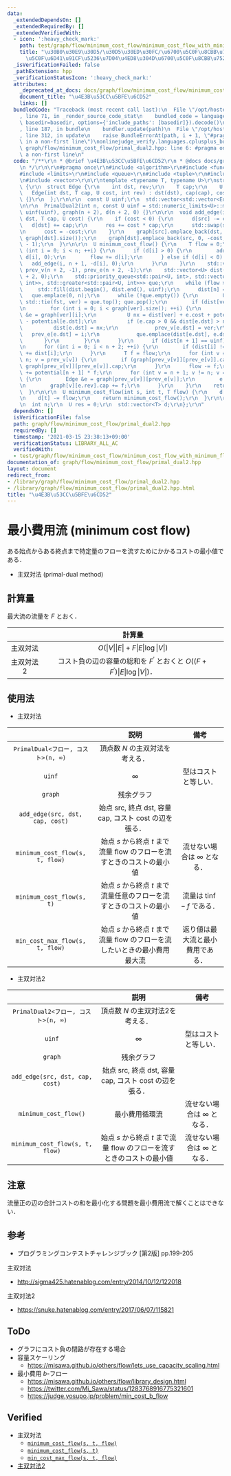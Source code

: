 ```yaml
---
data:
  _extendedDependsOn: []
  _extendedRequiredBy: []
  _extendedVerifiedWith:
  - icon: ':heavy_check_mark:'
    path: test/graph/flow/minimum_cost_flow/minimum_cost_flow_with_minimum_flow_constraint.test.cpp
    title: "\u30B0\u30E9\u30D5/\u30D5\u30ED\u30FC/\u6700\u5C0F\u8CBB\u7528\u6D41/\u6700\
      \u5C0F\u6D41\u91CF\u5236\u7D04\u4ED8\u304D\u6700\u5C0F\u8CBB\u7528\u6D41"
  _isVerificationFailed: false
  _pathExtension: hpp
  _verificationStatusIcon: ':heavy_check_mark:'
  attributes:
    _deprecated_at_docs: docs/graph/flow/minimum_cost_flow/minimum_cost_flow.md
    document_title: "\u4E3B\u53CC\u5BFE\u6CD52"
    links: []
  bundledCode: "Traceback (most recent call last):\n  File \"/opt/hostedtoolcache/Python/3.9.2/x64/lib/python3.9/site-packages/onlinejudge_verify/documentation/build.py\"\
    , line 71, in _render_source_code_stat\n    bundled_code = language.bundle(stat.path,\
    \ basedir=basedir, options={'include_paths': [basedir]}).decode()\n  File \"/opt/hostedtoolcache/Python/3.9.2/x64/lib/python3.9/site-packages/onlinejudge_verify/languages/cplusplus.py\"\
    , line 187, in bundle\n    bundler.update(path)\n  File \"/opt/hostedtoolcache/Python/3.9.2/x64/lib/python3.9/site-packages/onlinejudge_verify/languages/cplusplus_bundle.py\"\
    , line 312, in update\n    raise BundleErrorAt(path, i + 1, \"#pragma once found\
    \ in a non-first line\")\nonlinejudge_verify.languages.cplusplus_bundle.BundleErrorAt:\
    \ graph/flow/minimum_cost_flow/primal_dual2.hpp: line 6: #pragma once found in\
    \ a non-first line\n"
  code: "/**\r\n * @brief \u4E3B\u53CC\u5BFE\u6CD52\r\n * @docs docs/graph/flow/minimum_cost_flow/minimum_cost_flow.md\r\
    \n */\r\n\r\n#pragma once\r\n#include <algorithm>\r\n#include <functional>\r\n\
    #include <limits>\r\n#include <queue>\r\n#include <tuple>\r\n#include <utility>\r\
    \n#include <vector>\r\n\r\ntemplate <typename T, typename U>\r\nstruct PrimalDual2\
    \ {\r\n  struct Edge {\r\n    int dst, rev;\r\n    T cap;\r\n    U cost;\r\n \
    \   Edge(int dst, T cap, U cost, int rev) : dst(dst), cap(cap), cost(cost), rev(rev)\
    \ {}\r\n  };\r\n\r\n  const U uinf;\r\n  std::vector<std::vector<Edge>> graph;\r\
    \n\r\n  PrimalDual2(int n, const U uinf = std::numeric_limits<U>::max()) : n(n),\
    \ uinf(uinf), graph(n + 2), d(n + 2, 0) {}\r\n\r\n  void add_edge(int src, int\
    \ dst, T cap, U cost) {\r\n    if (cost < 0) {\r\n      d[src] -= cap;\r\n   \
    \   d[dst] += cap;\r\n      res += cost * cap;\r\n      std::swap(src, dst);\r\
    \n      cost = -cost;\r\n    }\r\n    graph[src].emplace_back(dst, cap, cost,\
    \ graph[dst].size());\r\n    graph[dst].emplace_back(src, 0, -cost, graph[src].size()\
    \ - 1);\r\n  }\r\n\r\n  U minimum_cost_flow() {\r\n    T flow = 0;\r\n    for\
    \ (int i = 0; i < n; ++i) {\r\n      if (d[i] > 0) {\r\n        add_edge(n, i,\
    \ d[i], 0);\r\n        flow += d[i];\r\n      } else if (d[i] < 0) {\r\n     \
    \   add_edge(i, n + 1, -d[i], 0);\r\n      }\r\n    }\r\n    std::vector<int>\
    \ prev_v(n + 2, -1), prev_e(n + 2, -1);\r\n    std::vector<U> dist(n + 2), potential(n\
    \ + 2, 0);\r\n    std::priority_queue<std::pair<U, int>, std::vector<std::pair<U,\
    \ int>>, std::greater<std::pair<U, int>>> que;\r\n    while (flow > 0) {\r\n \
    \     std::fill(dist.begin(), dist.end(), uinf);\r\n      dist[n] = 0;\r\n   \
    \   que.emplace(0, n);\r\n      while (!que.empty()) {\r\n        U fst; int ver;\
    \ std::tie(fst, ver) = que.top(); que.pop();\r\n        if (dist[ver] < fst) continue;\r\
    \n        for (int i = 0; i < graph[ver].size(); ++i) {\r\n          const Edge\
    \ &e = graph[ver][i];\r\n          U nx = dist[ver] + e.cost + potential[ver]\
    \ - potential[e.dst];\r\n          if (e.cap > 0 && dist[e.dst] > nx) {\r\n  \
    \          dist[e.dst] = nx;\r\n            prev_v[e.dst] = ver;\r\n         \
    \   prev_e[e.dst] = i;\r\n            que.emplace(dist[e.dst], e.dst);\r\n   \
    \       }\r\n        }\r\n      }\r\n      if (dist[n + 1] == uinf) return uinf;\r\
    \n      for (int i = 0; i < n + 2; ++i) {\r\n        if (dist[i] != uinf) potential[i]\
    \ += dist[i];\r\n      }\r\n      T f = flow;\r\n      for (int v = n + 1; v !=\
    \ n; v = prev_v[v]) {\r\n        if (graph[prev_v[v]][prev_e[v]].cap < f) f =\
    \ graph[prev_v[v]][prev_e[v]].cap;\r\n      }\r\n      flow -= f;\r\n      res\
    \ += potential[n + 1] * f;\r\n      for (int v = n + 1; v != n; v = prev_v[v])\
    \ {\r\n        Edge &e = graph[prev_v[v]][prev_e[v]];\r\n        e.cap -= f;\r\
    \n        graph[v][e.rev].cap += f;\r\n      }\r\n    }\r\n    return res;\r\n\
    \  }\r\n\r\n  U minimum_cost_flow(int s, int t, T flow) {\r\n    d[s] += flow;\r\
    \n    d[t] -= flow;\r\n    return minimum_cost_flow();\r\n  }\r\n\r\nprivate:\r\
    \n  int n;\r\n  U res = 0;\r\n  std::vector<T> d;\r\n};\r\n"
  dependsOn: []
  isVerificationFile: false
  path: graph/flow/minimum_cost_flow/primal_dual2.hpp
  requiredBy: []
  timestamp: '2021-03-15 23:38:13+09:00'
  verificationStatus: LIBRARY_ALL_AC
  verifiedWith:
  - test/graph/flow/minimum_cost_flow/minimum_cost_flow_with_minimum_flow_constraint.test.cpp
documentation_of: graph/flow/minimum_cost_flow/primal_dual2.hpp
layout: document
redirect_from:
- /library/graph/flow/minimum_cost_flow/primal_dual2.hpp
- /library/graph/flow/minimum_cost_flow/primal_dual2.hpp.html
title: "\u4E3B\u53CC\u5BFE\u6CD52"
---
```

# 最小費用流 (minimum cost flow)

ある始点からある終点まで特定量のフローを流すためにかかるコストの最小値である．

- 主双対法 (primal-dual method)


## 計算量

最大流の流量を $F$ とおく．

||計算量|
|:--:|:--:|
|主双対法|$O(\lvert V \rvert \lvert E \rvert + F \lvert E \rvert \log{\lvert V \rvert})$|
|主双対法2|コスト負の辺の容量の総和を $F^{\prime}$ とおくと $O((F + F^{\prime})\lvert E \rvert \log{\lvert V \rvert})$．|


## 使用法

- 主双対法

||説明|備考|
|:--:|:--:|:--:|
|`PrimalDual<フロー, コスト>(n, ∞)`|頂点数 $N$ の主双対法を考える．||
|`uinf`|$\infty$|型はコストと等しい．|
|`graph`|残余グラフ||
|`add_edge(src, dst, cap, cost)`|始点 $\mathrm{src}$, 終点 $\mathrm{dst}$, 容量 $\mathrm{cap}$, コスト $\mathrm{cost}$ の辺を張る．||
|`minimum_cost_flow(s, t, flow)`|始点 $s$ から終点 $t$ まで流量 $\mathrm{flow}$ のフローを流すときのコストの最小値|流せない場合は $\infty$ となる．|
|`minimum_cost_flow(s, t)`|始点 $s$ から終点 $t$ まで流量任意のフローを流すときのコストの最小値|流量は $\mathrm{tinf} - f$ である．|
|`min_cost_max_flow(s, t, flow)`|始点 $s$ から終点 $t$ まで流量 $\mathrm{flow}$ のフローを流したいときの最小費用最大流|返り値は最大流と最小費用である．|

- 主双対法2

||説明|備考|
|:--:|:--:|:--:|
|`PrimalDual2<フロー, コスト>(n, ∞)`|頂点数 $N$ の主双対法2を考える．||
|`uinf`|$\infty$|型はコストと等しい．|
|`graph`|残余グラフ||
|`add_edge(src, dst, cap, cost)`|始点 $\mathrm{src}$, 終点 $\mathrm{dst}$, 容量 $\mathrm{cap}$, コスト $\mathrm{cost}$ の辺を張る．||
|`minimum_cost_flow()`|最小費用循環流|流せない場合は $\infty$ となる．|
|`minimum_cost_flow(s, t, flow)`|始点 $s$ から終点 $t$ まで流量 $\mathrm{flow}$ のフローを流すときのコストの最小値|流せない場合は $\infty$ となる．|


## 注意

流量正の辺の合計コストの和を最小化する問題を最小費用流で解くことはできない．


## 参考

- プログラミングコンテストチャレンジブック \[第2版\] pp.199-205

主双対法
- http://sigma425.hatenablog.com/entry/2014/10/12/122018

主双対法2
- https://snuke.hatenablog.com/entry/2017/06/07/115821


## ToDo

- グラフにコスト負の閉路が存在する場合
- 容量スケーリング
  - https://misawa.github.io/others/flow/lets_use_capacity_scaling.html
- 最小費用 $b$-フロー
  - https://misawa.github.io/others/flow/library_design.html
  - https://twitter.com/Mi_Sawa/status/1283768916775321601
  - https://judge.yosupo.jp/problem/min_cost_b_flow


## Verified

- 主双対法
  - [`minimum_cost_flow(s, t, flow)`](https://onlinejudge.u-aizu.ac.jp/solutions/problem/GRL_6_B/review/4092721/emthrm/C++14)
  - [`minimum_cost_flow(s, t)`](https://onlinejudge.u-aizu.ac.jp/solutions/problem/2293/review/4085999/emthrm/C++14)
  - [`min_cost_max_flow(s, t, flow)`](https://onlinejudge.u-aizu.ac.jp/solutions/problem/1088/review/4086009/emthrm/C++14)
- [主双対法2](https://onlinejudge.u-aizu.ac.jp/solutions/problem/2230/review/4224563/emthrm/C++14)
